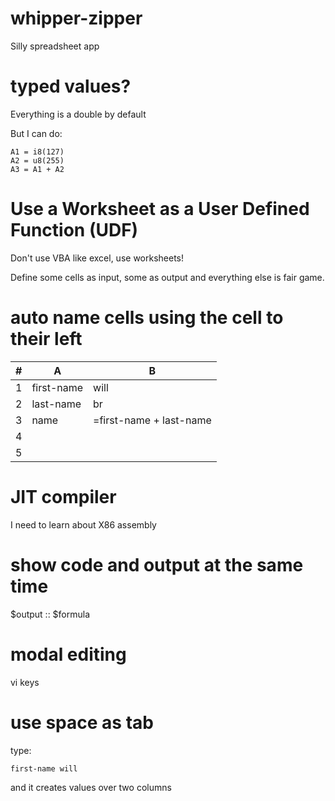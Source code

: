 # whipper-zipper
Silly spreadsheet app



# typed values?
Everything is a double by default

But I can do:

    A1 = i8(127)
    A2 = u8(255)
    A3 = A1 + A2


# Use a Worksheet as a User Defined Function (UDF)
Don't use VBA like excel, use worksheets!

Define some cells as input, some as output and everything else is fair game.



# auto name cells using the cell to their left

|#|A         |B                      |
|-|----------|-----------------------|
|1|first-name|will                   |
|2|last-name |br                     |
|3|name      |=first-name + last-name|
|4|          |                       |
|5|          |                       |

# JIT compiler
I need to learn about X86 assembly

# show code and output at the same time

$output :: $formula


# modal editing
vi keys

# use space as tab

type:

    first-name will

and it creates values over two columns
